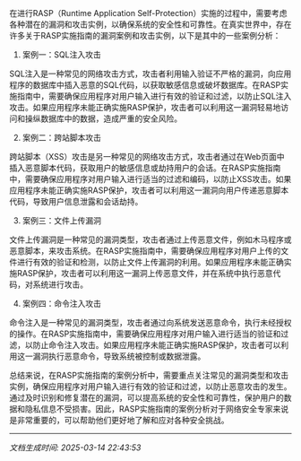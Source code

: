 在进行RASP（Runtime Application Self-Protection）实施的过程中，需要考虑各种潜在的漏洞和攻击实例，以确保系统的安全性和可靠性。在真实世界中，存在许多关于RASP实施指南的漏洞案例和攻击实例，以下是其中的一些案例分析：

1. 案例一：SQL注入攻击

SQL注入是一种常见的网络攻击方式，攻击者利用输入验证不严格的漏洞，向应用程序的数据库中插入恶意的SQL代码，以获取敏感信息或破坏数据库。在RASP实施指南中，需要确保应用程序对用户输入进行有效的验证和过滤，以防止SQL注入攻击。如果应用程序未能正确实施RASP保护，攻击者可以利用这一漏洞轻易地访问和操纵数据库中的数据，造成严重的安全风险。

2. 案例二：跨站脚本攻击

跨站脚本（XSS）攻击是另一种常见的网络攻击方式，攻击者通过在Web页面中插入恶意脚本代码，获取用户的敏感信息或劫持用户的会话。在RASP实施指南中，需要确保应用程序对用户输入进行适当的过滤和编码，以防止XSS攻击。如果应用程序未能正确实施RASP保护，攻击者可以利用这一漏洞向用户传递恶意脚本代码，导致用户信息泄露和会话劫持。

3. 案例三：文件上传漏洞

文件上传漏洞是一种常见的漏洞类型，攻击者通过上传恶意文件，例如木马程序或恶意脚本，来攻击系统。在RASP实施指南中，需要确保应用程序对用户上传的文件进行有效的验证和检测，以防止文件上传漏洞的利用。如果应用程序未能正确实施RASP保护，攻击者可以利用这一漏洞上传恶意文件，并在系统中执行恶意代码，对系统进行攻击。

4. 案例四：命令注入攻击

命令注入是一种常见的漏洞类型，攻击者通过向系统发送恶意命令，执行未经授权的操作。在RASP实施指南中，需要确保应用程序对用户输入进行适当的验证和过滤，以防止命令注入攻击。如果应用程序未能正确实施RASP保护，攻击者可以利用这一漏洞执行恶意命令，导致系统被控制或数据泄露。

总结来说，在RASP实施指南的案例分析中，需要重点关注常见的漏洞类型和攻击实例，确保应用程序对用户输入进行有效的验证和过滤，以防止恶意攻击的发生。通过及时识别和修复潜在的漏洞，可以提高系统的安全性和可靠性，保护用户的数据和隐私信息不受损害。因此，RASP实施指南的案例分析对于网络安全专家来说是非常重要的，可以帮助他们更好地了解和应对各种安全挑战。

---

*文档生成时间: 2025-03-14 22:43:53*

